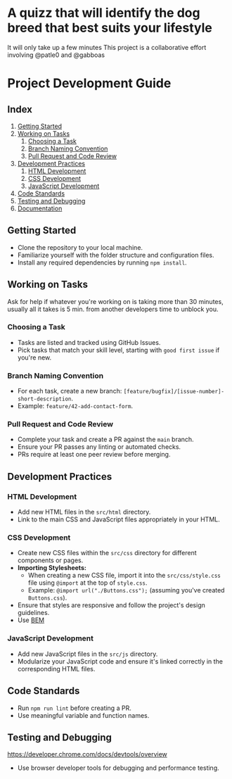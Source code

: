 # A quizz that will identify the dog breed that best suits your lifestyle
It will only take up a few minutes
This project is a collaborative effort involving @patle0 and @gabboas

# Project Development Guide

## Index

1. [Getting Started](#getting-started)
2. [Working on Tasks](#working-on-tasks)
   1. [Choosing a Task](#choosing-a-task)
   2. [Branch Naming Convention](#branch-naming-convention)
   3. [Pull Request and Code Review](#pull-request-and-code-review)
3. [Development Practices](#development-practices)
   1. [HTML Development](#html-development)
   2. [CSS Development](#css-development)
   3. [JavaScript Development](#javascript-development)
4. [Code Standards](#code-standards)
5. [Testing and Debugging](#testing-and-debugging)
6. [Documentation](#documentation)

## Getting Started

- Clone the repository to your local machine.
- Familiarize yourself with the folder structure and configuration files.
- Install any required dependencies by running `npm install`.

## Working on Tasks

Ask for help if whatever you're working on is taking more than 30 minutes, usually all it takes is 5 min. from another developers time to unblock you.

### Choosing a Task

- Tasks are listed and tracked using GitHub Issues.
- Pick tasks that match your skill level, starting with `good first issue` if you're new.

### Branch Naming Convention

- For each task, create a new branch: `[feature/bugfix]/[issue-number]-short-description`.
- Example: `feature/42-add-contact-form`.

### Pull Request and Code Review

- Complete your task and create a PR against the `main` branch.
- Ensure your PR passes any linting or automated checks.
- PRs require at least one peer review before merging.

## Development Practices

### HTML Development

- Add new HTML files in the `src/html` directory.
- Link to the main CSS and JavaScript files appropriately in your HTML.

### CSS Development

- Create new CSS files within the `src/css` directory for different components or pages.
- **Importing Stylesheets:**
  - When creating a new CSS file, import it into the `src/css/style.css` file using `@import` at the top of `style.css`.
  - Example: `@import url("./Buttons.css");` (assuming you've created `Buttons.css`).
- Ensure that styles are responsive and follow the project's design guidelines.
- Use [BEM](https://bagor.tech/what-is-bem/#:~:text=Block%20Element%20Modifier%2C%20or%20BEM%2C%20is%20a%20naming,CSS%20classes%2C%20making%20collaboration%20and%20scalability%20a%20breeze)

### JavaScript Development

- Add new JavaScript files in the `src/js` directory.
- Modularize your JavaScript code and ensure it's linked correctly in the corresponding HTML files.

## Code Standards

- Run `npm run lint` before creating a PR.
- Use meaningful variable and function names.

## Testing and Debugging

https://developer.chrome.com/docs/devtools/overview

- Use browser developer tools for debugging and performance testing.

